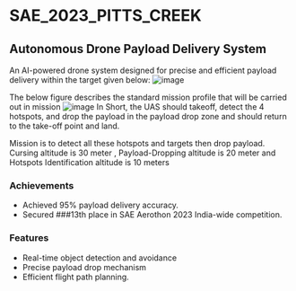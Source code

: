 # SAE_2023_PITTS_CREEK
## Autonomous Drone Payload Delivery System

An AI-powered drone system designed for precise and efficient payload delivery within the target given below:
![image](https://github.com/user-attachments/assets/ae0feee9-1cbd-4b42-93b9-b2f341245cec)

The below figure describes the standard mission profile that will be carried out in mission
![image](https://github.com/user-attachments/assets/bcc9f1db-636d-42b1-9d45-d9f5bf8625bf)
In Short, the UAS should takeoff, detect the 4 hotspots, and drop the payload in the payload
drop zone and should return to the take-off point and land.

Mission is to detect all these hotspots and targets then drop payload.
Cursing altitude is 30 meter , Payload-Dropping altitude is 20 meter and Hotspots Identification altitude is 10 meters  

### Achievements
* Achieved 95% payload delivery accuracy.
* Secured ###13th place in SAE Aerothon 2023 India-wide competition.

### Features
* Real-time object detection and avoidance
* Precise payload drop mechanism
* Efficient flight path planning.

